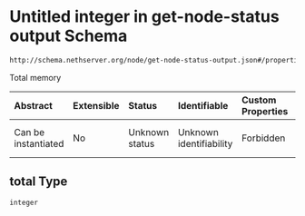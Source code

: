 # Untitled integer in get-node-status output Schema

```txt
http://schema.nethserver.org/node/get-node-status-output.json#/properties/memory/properties/total
```

Total memory

| Abstract            | Extensible | Status         | Identifiable            | Custom Properties | Additional Properties | Access Restrictions | Defined In                                                                               |
| :------------------ | :--------- | :------------- | :---------------------- | :---------------- | :-------------------- | :------------------ | :--------------------------------------------------------------------------------------- |
| Can be instantiated | No         | Unknown status | Unknown identifiability | Forbidden         | Allowed               | none                | [get-node-status-output.json\*](node/get-node-status-output.json "open original schema") |

## total Type

`integer`
